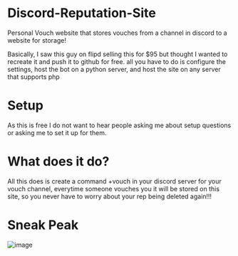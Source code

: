 # Discord-Reputation-Site
Personal Vouch website that stores vouches from a channel in discord to a website for storage!

Basically, I saw this guy on flipd selling this for $95 but thought I wanted to recreate it and push it to github for free.
all you have to do is configure the settings, host the bot on a python server, and host the site on any server that supports php

# Setup
As this is free I do not want to hear people asking me about setup questions or asking me to set it up for them.

# What does it do?
All this does is create a command +vouch in your discord server for your vouch channel, everytime someone vouches you it will be stored on this site, so you never have to worry about your rep being deleted again!!!

# Sneak Peak
![image](https://github.com/LiteEagle262/Discord-Reputation-Site/assets/48303729/4fbec317-a8ff-4d06-8c25-32736b553bc9)
